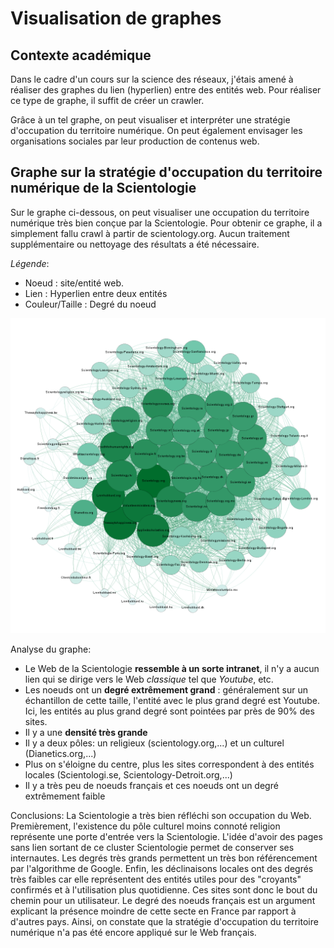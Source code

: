 # Visualisation de graphes

## Contexte académique
Dans le cadre d'un cours sur la science des réseaux, j'étais amené à réaliser des graphes du lien (hyperlien) entre
des entités web. Pour réaliser ce type de graphe, il suffit de créer un crawler. 

Grâce à un tel graphe, on peut visualiser et interpréter une stratégie d'occupation du territoire numérique. On peut
également envisager les organisations sociales par leur production de contenus web.

## Graphe sur la stratégie d'occupation du territoire numérique de la Scientologie

Sur le graphe ci-dessous, on peut visualiser une occupation du territoire numérique très bien conçue par la Scientologie. Pour obtenir
ce graphe, il a simplement fallu crawl à partir de scientology.org. Aucun traitement supplémentaire ou nettoyage des résultats a été nécessaire.

*Légende*: 
* Noeud : site/entité web.
* Lien : Hyperlien entre deux entités
* Couleur/Taille : Degré du noeud

![Graphe Scientologie](uploads/images/sciento.png)

Analyse du graphe: 
* Le Web de la Scientologie **ressemble à un sorte intranet**, il n'y a aucun lien qui se dirige vers le Web *classique* tel que *Youtube*, etc.
* Les noeuds ont un **degré extrêmement grand** : généralement sur un échantillon de cette taille, l'entité avec le plus grand degré est Youtube. 
Ici, les entités au plus grand degré sont pointées par près de 90% des sites.
* Il y a une **densité très grande**
* Il y a deux pôles: un religieux (scientology.org,...) et un culturel (Dianetics.org,...)
* Plus on s'éloigne du centre, plus les sites correspondent à des entités locales (Scientologi.se, Scientology-Detroit.org,...)
* Il y a très peu de noeuds français et ces noeuds ont un degré extrêmement faible

Conclusions:
La Scientologie a très bien réfléchi son occupation du Web. Premièrement, l'existence du pôle culturel moins connoté religion représente une porte
d'entrée vers la Scientologie. L'idée d'avoir des pages sans lien sortant de ce cluster Scientologie permet de conserver ses internautes. Les degrés
très grands permettent un très bon référencement par l'algorithme de Google. Enfin, les déclinaisons locales ont des degrés très faibles car
elle représentent des entités utiles pour des "croyants" confirmés et à l'utilisation plus quotidienne. Ces sites sont donc le bout du chemin pour
un utilisateur. Le degré des noeuds français est un argument explicant la présence moindre de cette secte en France par rapport à d'autres pays.
Ainsi, on constate que la stratégie d'occupation du territoire numérique n'a pas été encore appliqué sur le Web français.

